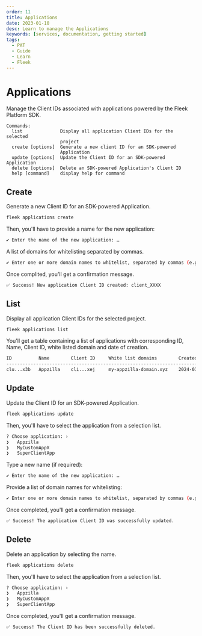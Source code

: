 ```yaml
---
order: 11
title: Applications
date: 2023-01-10
desc: Learn to manage the Applications
keywords: [services, documentation, getting started]
tags:
  - PAT
  - Guide
  - Learn
  - Fleek
---
```


# Applications

Manage the Client IDs associated with applications powered by the Fleek Platform SDK.

```
Commands:
  list              Display all application Client IDs for the selected
                    project
  create [options]  Generate a new client ID for an SDK-powered
                    Application
  update [options]  Update the Client ID for an SDK-powered Application
  delete [options]  Delete an SDK-powered Application's Client ID
  help [command]    display help for command
```

## Create

Generate a new Client ID for an SDK-powered Application.

```sh
fleek applications create
```

Then, you'll have to provide a name for the new application:

```sh
✔ Enter the name of the new application: …
```

A list of domains for whitelisting separated by commas.

```sh
✔ Enter one or more domain names to whitelist, separated by commas (e.g. example123.com, site321.com) …
```

Once complited, you'll get a confirmation message.

```sh
✅ Success! New application Client ID created: client_XXXX
```

## List

Display all application Client IDs for the selected project.

```sh
fleek applications list
```

You'll get a table containing a list of applications with corresponding ID, Name, Client ID, white listed domain and date of creation.

```sh
ID          Name        Client ID     White list domains        Created At
----------------------------------------------------------------------------------------
clu...x3b   Appzilla    cli...xej     my-appzilla-domain.xyz    2024-03-28T15:36:38.115Z
```

## Update

Update the Client ID for an SDK-powered Application.

```sh
fleek applications update
```

Then, you'll have to select the application from a selection list.

```sh
? Choose application: ›
❯   Appzilla
❯   MyCustomAppX
❯   SuperClientApp
```

Type a new name (if required):

```sh
✔ Enter the name of the new application: …
```

Provide a list of domain names for whitelisting:

```sh
✔ Enter one or more domain names to whitelist, separated by commas (e.g. example123.com, site321.com) …
```

Once completed, you'll get a confirmation message.

```sh
✅ Success! The application Client ID was successfully updated.
```

## Delete

Delete an application by selecting the name.

```sh
fleek applications delete
```

Then, you'll have to select the application from a selection list.

```sh
? Choose application: ›
❯   Appzilla
❯   MyCustomAppX
❯   SuperClientApp
```

Once completed, you'll get a confirmation message.

```sh
✅ Success! The Client ID has been successfully deleted.
```
